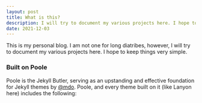```yaml
---
layout: post
title: What is this?
description: I will try to document my various projects here. I hope to keep things very simple.
date: 2021-12-03
---
```


This is my personal blog. I am not one for long diatribes, however, I will try to document my various projects here. I hope to keep things very simple.  

### Built on Poole

Poole is the Jekyll Butler, serving as an upstanding and effective foundation for Jekyll themes by [@mdo](https://twitter.com/mdo). Poole, and every theme built on it (like Lanyon here) includes the following:

